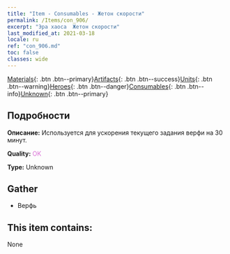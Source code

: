 ```yaml
---
title: "Item - Consumables - Жетон скорости"
permalink: /Items/con_906/
excerpt: "Эра хаоса  Жетон скорости"
last_modified_at: 2021-03-18
locale: ru
ref: "con_906.md"
toc: false
classes: wide
---
```

 [Materials](/ru/Items/){: .btn .btn--primary}[Artifacts](/ru/Items/Artifacts/){: .btn .btn--success}[Units](/ru/Items/Units/){: .btn .btn--warning}[Heroes](/ru/Items/Heroes/){: .btn .btn--danger}[Consumables](/ru/Items/Consumables/){: .btn .btn--info}[Unknown](/ru/Items/Unknown/){: .btn .btn--primary}

## Подробности
 **Описание:** Используется для ускорения текущего задания верфи на 30 минут.

 **Quality:** <span style="color: #DA70D6">OK</span>

 **Type:** Unknown

## Gather

*    Верфь 

## This item contains:

  None

